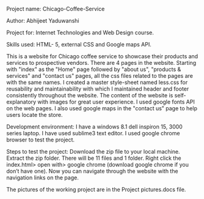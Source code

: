 Project name: Chicago-Coffee-Service

Author: Abhijeet Yaduwanshi

Project for: Internet Technologies and Web Design course.

Skills used: HTML- 5, external CSS and Google maps API.


This is a website for Chicago coffee service to showcase their products and services to prospective vendors.
There are 4 pages in the website. Starting with "index" as the "Home" page followed by "about us", "products & services" and "contact us" pages, all the css files related to the pages are with the same names. I created a master style-sheet named less.css for reusability and maintainability with which I maintained header and footer consistently throughout the website. The content of the website is self-explanatory with images for great user experience.
I used google fonts API on the web pages. I also used google maps in the "contact us" page to help users locate the store.


Development environment:
I have a windows 8.1 dell inspiron 15, 3000 series laptop.
I have used sublime3 text editor.
I used google chrome browser to test the project.


Steps to test the project:
Download the zip file to your local machine. Extract the zip folder. There will be 11 files and 1 folder.
Right click the index.html> open with> google chrome (download google chrome if you don’t have one).
Now you can navigate through the website with the navigation links on the page.


The pictures of the working project are in the Project pictures.docs file.
